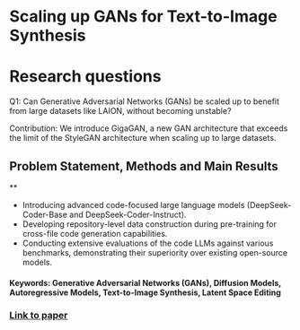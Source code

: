 # Scaling up GANs for Text-to-Image Synthesis

# Research questions
Q1: Can Generative Adversarial Networks (GANs) be scaled up to benefit from large datasets like LAION, without becoming unstable?

Contribution: We introduce GigaGAN, a new GAN architecture that exceeds the limit of the StyleGAN architecture when scaling up to large datasets.

## Problem Statement, Methods and Main Results
**

* Introducing advanced code-focused large language models (DeepSeek-Coder-Base and DeepSeek-Coder-Instruct).
* Developing repository-level data construction during pre-training for cross-file code generation capabilities.
* Conducting extensive evaluations of the code LLMs against various benchmarks, demonstrating their superiority over existing open-source models.

#### Keywords: Generative Adversarial Networks (GANs), Diffusion Models, Autoregressive Models, Text-to-Image Synthesis, Latent Space Editing


### [Link to paper](https://arxiv.org/abs/2303.05511)
        